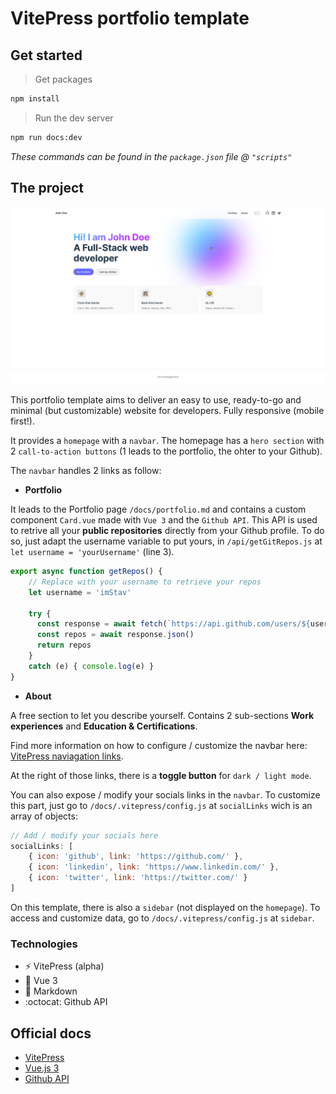 # VitePress portfolio template

## Get started

> Get packages

``` bash
npm install
```

> Run the dev server

``` bash
npm run docs:dev
```

*These commands can be found in the `package.json` file @ `"scripts"`*

## The project

<picture>
  <source media="(prefers-color-scheme: dark)" srcset="/docs/assets/portfolio-template_dark_preview.png">
  <img alt="Portfolio preview in light and dark color mode." src="/docs/assets/portfolio-template_light_preview.png">
</picture>

This portfolio template aims to deliver an easy to use, ready-to-go and minimal (but customizable) website for developers. Fully responsive (mobile first!).

It provides a `homepage` with a `navbar`. The homepage has a `hero section` with 2 `call-to-action buttons` (1 leads to the portfolio, the ohter to your Github).

The `navbar` handles 2 links as follow:

- **Portfolio**

It leads to the Portfolio page `/docs/portfolio.md` and contains a custom component `Card.vue` made with `Vue 3` and the `Github API`. This API is used to retrive all your **public repositories** directly from your Github profile. To do so, just adapt the username variable to put yours, in `/api/getGitRepos.js` at `let username = 'yourUsername'` (line 3).

``` js
export async function getRepos() {
    // Replace with your username to retrieve your repos
    let username = 'imStav'

    try {
      const response = await fetch(`https://api.github.com/users/${username}/repos`)
      const repos = await response.json()
      return repos
    } 
    catch (e) { console.log(e) }
}
```

- **About**

A free section to let you describe yourself. Contains 2 sub-sections **Work experiences** and **Education & Certifications**.

Find more information on how to configure / customize the navbar here: [VitePress naviagation links](https://vitepress.vuejs.org/guide/theme-nav#navigation-links).

At the right of those links, there is a **toggle button** for `dark / light mode`.

You can also expose / modify your socials links in the `navbar`. To customize this part, just go to `/docs/.vitepress/config.js` at `socialLinks` wich is an array of objects:

``` js
// Add / modify your socials here
socialLinks: [
    { icon: 'github', link: 'https://github.com/' },
    { icon: 'linkedin', link: 'https://www.linkedin.com/' },
    { icon: 'twitter', link: 'https://twitter.com/' }
]
```

On this template, there is also a `sidebar` (not displayed on the `homepage`). To access and customize data, go to `/docs/.vitepress/config.js` at `sidebar`.

### Technologies

- ⚡ VitePress (alpha)
- 🔭 Vue 3
- 📝 Markdown
- :octocat: Github API


## Official docs

- [VitePress](https://vitepress.vuejs.org/)
- [Vue.js 3](https://vuejs.org/)
- [Github API](https://docs.github.com/en/developers)